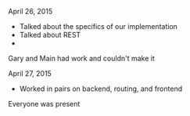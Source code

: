 April 26, 2015
* Talked about the specifics of our implementation
* Talked about REST
* 

Gary and Main had work and couldn't make it

April 27, 2015
* Worked in pairs on backend, routing, and frontend

Everyone was present
